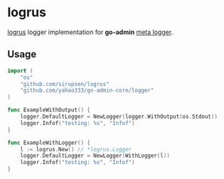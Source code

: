 # logrus

[logrus](https://github.com/sirupsen/logrus) logger implementation for __go-admin__ [meta logger](https://github.com/yahao333/go-admin-core/tree/master/logger).

## Usage

```go
import (
	"os"
	"github.com/sirupsen/logrus"
	"github.com/yahao333/go-admin-core/logger"
)

func ExampleWithOutput() {
	logger.DefaultLogger = NewLogger(logger.WithOutput(os.Stdout))
	logger.Infof("testing: %s", "Infof")
}

func ExampleWithLogger() {
	l := logrus.New() // *logrus.Logger
	logger.DefaultLogger = NewLogger(WithLogger(l))
	logger.Infof("testing: %s", "Infof")
}
```

